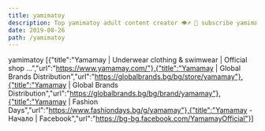 ```yaml
---
title: yamimatoy
description: Top yamimatoy adult content creator 👁♐️ 👑 subscribe yamimatoy to my porn site below IG yamimatoy
date: 2019-08-26
path: /yamimatoy
---
```


yamimatoy
[{"title":"Yamamay | Underwear clothing & swimwear | Official shop ...","url":"https://www.yamamay.com/"},{"title":"Yamamay | Global Brands Distribution","url":"https://globalbrands.bg/bg/store/yamamay"},{"title":"Yamamay | Global Brands Distribution","url":"https://globalbrands.bg/bg/brand/yamamay"},{"title":"Yamamay | Fashion Days","url":"https://www.fashiondays.bg/g/yamamay"},{"title":"Yamamay - Начало | Facebook","url":"https://bg-bg.facebook.com/YamamayOfficial"}]

